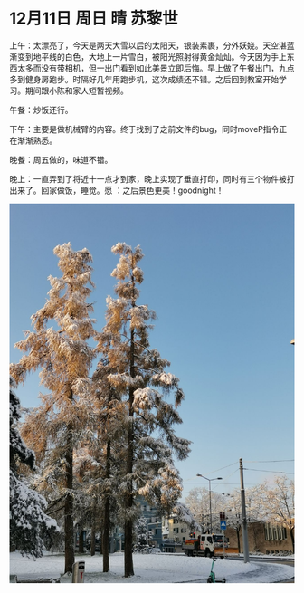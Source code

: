 # 12月11日 周日 晴 苏黎世

上午：太漂亮了，今天是两天大雪以后的太阳天，银装素裹，分外妖娆。天空湛蓝渐变到地平线的白色，大地上一片雪白，被阳光照射得黄金灿灿。今天因为手上东西太多而没有带相机，但一出门看到如此美景立即后悔。早上做了午餐出门，九点多到健身房跑步。时隔好几年用跑步机，这次成绩还不错。之后回到教室开始学习。期间跟小陈和家人短暂视频。

午餐：炒饭还行。

下午：主要是做机械臂的内容。终于找到了之前文件的bug，同时moveP指令正在渐渐熟悉。

晚餐：周五做的，味道不错。

晚上：一直弄到了将近十一点才到家，晚上实现了垂直打印，同时有三个物件被打出来了。回家做饭，睡觉。愿 ：之后景色更美！goodnight！


![image](images\\63966a3e51f80c86506ce740.jpg)




